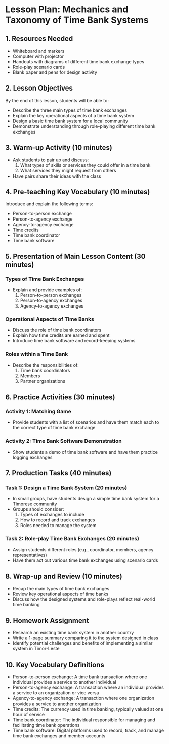 # Lesson Plan: Mechanics and Taxonomy of Time Bank Systems

## 1. Resources Needed

- Whiteboard and markers
- Computer with projector
- Handouts with diagrams of different time bank exchange types
- Role-play scenario cards
- Blank paper and pens for design activity

## 2. Lesson Objectives

By the end of this lesson, students will be able to:
- Describe the three main types of time bank exchanges
- Explain the key operational aspects of a time bank system
- Design a basic time bank system for a local community
- Demonstrate understanding through role-playing different time bank exchanges

## 3. Warm-up Activity (10 minutes)

- Ask students to pair up and discuss:
  1. What types of skills or services they could offer in a time bank
  2. What services they might request from others
- Have pairs share their ideas with the class

## 4. Pre-teaching Key Vocabulary (10 minutes)

Introduce and explain the following terms:
- Person-to-person exchange
- Person-to-agency exchange
- Agency-to-agency exchange
- Time credits
- Time bank coordinator
- Time bank software

## 5. Presentation of Main Lesson Content (30 minutes)

### Types of Time Bank Exchanges
- Explain and provide examples of:
  1. Person-to-person exchanges
  2. Person-to-agency exchanges
  3. Agency-to-agency exchanges

### Operational Aspects of Time Banks
- Discuss the role of time bank coordinators
- Explain how time credits are earned and spent
- Introduce time bank software and record-keeping systems

### Roles within a Time Bank
- Describe the responsibilities of:
  1. Time bank coordinators
  2. Members
  3. Partner organizations

## 6. Practice Activities (30 minutes)

### Activity 1: Matching Game
- Provide students with a list of scenarios and have them match each to the correct type of time bank exchange

### Activity 2: Time Bank Software Demonstration
- Show students a demo of time bank software and have them practice logging exchanges

## 7. Production Tasks (40 minutes)

### Task 1: Design a Time Bank System (20 minutes)
- In small groups, have students design a simple time bank system for a Timorese community
- Groups should consider:
  1. Types of exchanges to include
  2. How to record and track exchanges
  3. Roles needed to manage the system

### Task 2: Role-play Time Bank Exchanges (20 minutes)
- Assign students different roles (e.g., coordinator, members, agency representatives)
- Have them act out various time bank exchanges using scenario cards

## 8. Wrap-up and Review (10 minutes)

- Recap the main types of time bank exchanges
- Review key operational aspects of time banks
- Discuss how the designed systems and role-plays reflect real-world time banking

## 9. Homework Assignment

- Research an existing time bank system in another country
- Write a 1-page summary comparing it to the system designed in class
- Identify potential challenges and benefits of implementing a similar system in Timor-Leste

## 10. Key Vocabulary Definitions

- Person-to-person exchange: A time bank transaction where one individual provides a service to another individual
- Person-to-agency exchange: A transaction where an individual provides a service to an organization or vice versa
- Agency-to-agency exchange: A transaction where one organization provides a service to another organization
- Time credits: The currency used in time banking, typically valued at one hour of service
- Time bank coordinator: The individual responsible for managing and facilitating time bank operations
- Time bank software: Digital platforms used to record, track, and manage time bank exchanges and member accounts